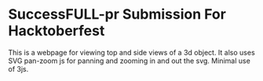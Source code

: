# SuccessFULL-pr Submission For Hacktoberfest
This is a webpage for viewing top and side views of a 3d object.
It also uses SVG pan-zoom js for panning and zooming in and out the svg.
Minimal use of 3js.

